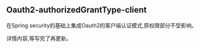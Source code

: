 ## Oauth2-authorizedGrantType-client
在Spring security的基础上集成Oauth2的客户端认证模式,原权限部分不受影响。

详情内容,等写完了再更新。
